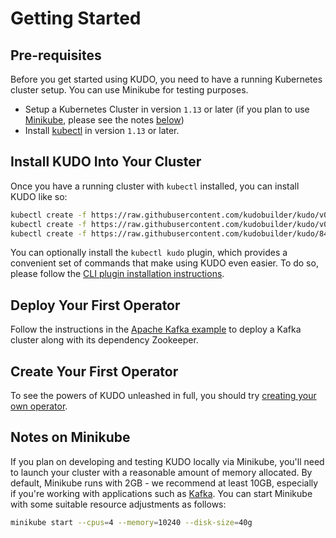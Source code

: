 # Getting Started

## Pre-requisites

Before you get started using KUDO, you need to have a running Kubernetes cluster setup. You can use Minikube for testing purposes.

- Setup a Kubernetes Cluster in version `1.13` or later (if you plan to use [Minikube](https://kubernetes.io/docs/tasks/tools/install-minikube/), please see the notes [below](#notes-on-minikube))
- Install [kubectl](https://kubernetes.io/docs/tasks/tools/install-kubectl/) in version `1.13` or later.

## Install KUDO Into Your Cluster

Once you have a running cluster with `kubectl` installed, you can install KUDO like so:

```bash
kubectl create -f https://raw.githubusercontent.com/kudobuilder/kudo/v0.5.0/docs/deployment/00-prereqs.yaml
kubectl create -f https://raw.githubusercontent.com/kudobuilder/kudo/v0.5.0/docs/deployment/10-crds.yaml
kubectl create -f https://raw.githubusercontent.com/kudobuilder/kudo/842c7f19a0a361751f0dab330faf3be147c9c4b3/docs/deployment/20-deployment.yaml
```

You can optionally install the `kubectl kudo` plugin, which provides a convenient set of commands that make using KUDO even easier. To do so, please follow the [CLI plugin installation instructions](cli.md).

## Deploy Your First Operator

Follow the instructions in the [Apache Kafka example](examples/apache-kafka.md) to deploy a Kafka cluster along with its dependency Zookeeper.

## Create Your First Operator

To see the powers of KUDO unleashed in full, you should try [creating your own operator](developing-operators.md). 

## Notes on Minikube

If you plan on developing and testing KUDO locally via Minikube, you'll need to launch your cluster with a reasonable amount of memory allocated. By default, Minikube runs with 2GB - we recommend at least 10GB, especially if you're working with applications such as [Kafka](examples/apache-kafka.md). You can start Minikube with some suitable resource adjustments as follows:

```bash
minikube start --cpus=4 --memory=10240 --disk-size=40g
```
